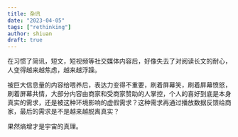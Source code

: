 ```yaml
---
title: 杂讯
date: "2023-04-05"
tags: ["rethinking"]
author: shiuan
draft: true
---
```


在习惯了简讯，短文，短视频等社交媒体内容后，好像失去了对阅读长文的耐心，人变得越来越焦虑，越来越浮躁。

被巨大信息量的内容给喂养后，表达力变得不重要，刷着屏幕笑，刷着屏幕愤怒，刷着屏幕共情，大部分内容由商家和受商家赞助的人掌控，个人的喜好到底是本身真实的需求，还是被这种环境影响的虚假需求？这种需求再通过播放数据反馈给商家，最后的需求是不是越来越脱离真实？

果然熵增才是宇宙的真理。 